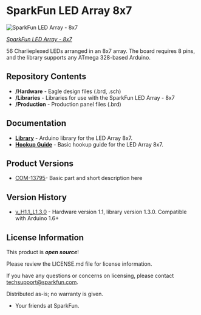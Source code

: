 SparkFun LED Array 8x7
======================

![SparkFun LED Array - 8x7](https://cdn.sparkfun.com/r/188-188/assets/parts/1/1/3/6/9/13795-01.jpg)

[*SparkFun LED Array - 8x7*](https://www.sparkfun.com/products/13795)

56 Charlieplexed LEDs arranged in an 8x7 array. The board requires 8 pins, and the library supports any ATmega 328-based Arduino.

Repository Contents
-------------------

* **/Hardware** - Eagle design files (.brd, .sch)
* **/Libraries** - Libraries for use with the SparkFun LED Array - 8x7
* **/Production** - Production panel files (.brd)

Documentation
--------------
* **[Library](https://github.com/sparkfun/SparkFun_LED_Array_8x7_Arduino_Library)** - Arduino library for the LED Array 8x7.
* **[Hookup Guide](https://learn.sparkfun.com/tutorials/sparkfun-led-array-8x7-hookup-guide)** - Basic hookup guide for the LED Array 8x7.

Product Versions
----------------
* [COM-13795](https://www.sparkfun.com/products/13795)- Basic part and short description here

Version History
---------------
* [v_H1.1_L1.3.0](https://github.com/sparkfun/LED_Array_8x7/tree/v_H1.1_L1.3.0) - Hardware version 1.1, library version 1.3.0. Compatible with Arduino 1.6+

License Information
-------------------

This product is _**open source**_! 

Please review the LICENSE.md file for license information. 

If you have any questions or concerns on licensing, please contact techsupport@sparkfun.com.

Distributed as-is; no warranty is given.

- Your friends at SparkFun.
